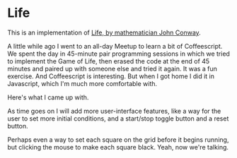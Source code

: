 # Life

This is an implementation of [Life, by mathematician John Conway](http://en.wikipedia.org/wiki/Conway%27s_Game_of_Life).

A little while ago I went to an all-day Meetup to learn a bit of Coffeescript. We spent the day in 45-minute pair programming sessions in which we tried to implement the Game of Life, then erased the code at the end of 45 minutes and paired up with someone else and tried it again. It was a fun exercise. And Coffeescript is interesting. But when I got home I did it in Javascript, which I'm much more comfortable with.

Here's what I came up with.

As time goes on I will add more user-interface features, like a way for the user to set more initial conditions, and a start/stop toggle button and a reset button.

Perhaps even a way to set each square on the grid before it begins running, but clicking the mouse to make each square black. Yeah, now we're talking.